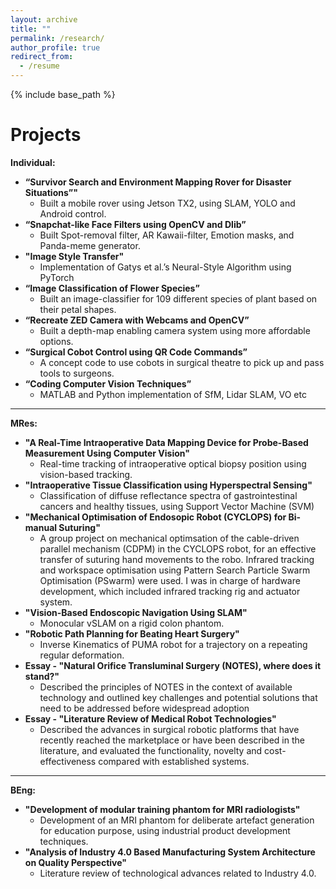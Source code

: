 ```yaml
---
layout: archive
title: ""
permalink: /research/
author_profile: true
redirect_from:
  - /resume
---
```


{% include base_path %}


Projects
====

**Individual:**

* **“Survivor Search and Environment Mapping Rover for Disaster Situations”"**
  * Built a mobile rover using Jetson TX2, using SLAM, YOLO and Android control.
* **“Snapchat-like Face Filters using OpenCV and Dlib”**
  * Built Spot-removal filter, AR Kawaii-filter, Emotion masks, and Panda-meme generator.
* **"Image Style Transfer"**
  * Implementation of Gatys et al.’s Neural-Style Algorithm using PyTorch
* **“Image Classification of Flower Species”**
  * Built an image-classifier for 109 different species of plant based on their petal shapes.
* **“Recreate ZED Camera with Webcams and OpenCV”**
  * Built a depth-map enabling camera system using more affordable options.
* **“Surgical Cobot Control using QR Code Commands”**
  * A concept code to use cobots in surgical theatre to pick up and pass tools to surgeons.
* **“Coding Computer Vision Techniques”**
  * MATLAB and Python implementation of SfM, Lidar SLAM, VO etc
  
  
------------

**MRes:**

* **"A Real-Time Intraoperative Data Mapping Device for Probe-Based Measurement Using Computer Vision"**
  * Real-time tracking of intraoperative optical biopsy position using vision-based tracking.
* **"Intraoperative Tissue Classification using Hyperspectral Sensing"**
  * Classification of diffuse reflectance spectra of gastrointestinal cancers and healthy tissues, using Support Vector Machine (SVM)
* **"Mechanical Optimisation of Endosopic Robot (CYCLOPS) for Bi-manual Suturing"**
  * A group project on mechanical optimsation of the cable-driven parallel mechanism (CDPM) in the CYCLOPS robot, for an effective transfer of suturing hand movements to the robo. Infrared tracking and workspace optimisation using Pattern Search Particle Swarm Optimisation (PSwarm) were used. I was in charge of hardware development, which included infrared tracking rig and actuator system.
* **"Vision-Based Endoscopic Navigation Using SLAM"**
  * Monocular vSLAM on a rigid colon phantom.
* **"Robotic Path Planning for Beating Heart Surgery"**
  * Inverse Kinematics of PUMA robot for a trajectory on a repeating regular deformation.
* **Essay - "Natural Orifice Transluminal Surgery (NOTES), where does it stand?"**
  * Described the principles of NOTES in the context of available technology and outlined key challenges and potential solutions that need to be addressed before widespread adoption
* **Essay - "Literature Review of Medical Robot Technologies"**
  * Described the advances in surgical robotic platforms that have recently reached the marketplace or have been described in the literature, and evaluated the functionality, novelty and cost-effectiveness compared with established systems.

------------

**BEng:**

* **"Development of modular training phantom for MRI radiologists"**
  * Development of an MRI phantom for deliberate artefact generation for education purpose, using industrial product development techniques.
* **"Analysis of Industry 4.0 Based Manufacturing System Architecture on Quality Perspective"**
  * Literature review of technological advances related to Industry 4.0.

<br />
